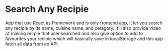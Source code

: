 <h1>Search Any Recipie</h1>

App that use React as Framework and is only frontend app, it let you search any recipie by its name, cuisine name, and cetagory. It'll also provide video of making recpie that user searched and also give option to add to favourites your recipie which will basically save in localStorage and this app fetch all data from an API. 
